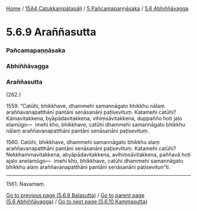 
[Home](/) / [15A4 Catukkanipātapāḷi](/tipitaka/15A4.md) / [5 Pañcamapaṇṇāsaka](/tipitaka/15A4/5.md) / [5.6 Abhiññāvagga](/tipitaka/15A4/5/5.6.md)

# 5.6.9 Araññasutta

### Pañcamapaṇṇāsaka

### Abhiññāvagga

### Araññasutta

(262.)

1559\. “Catūhi, bhikkhave, dhammehi samannāgato bhikkhu nālaṃ araññavanapatthāni pantāni senāsanāni paṭisevituṃ. Katamehi catūhi? Kāmavitakkena, byāpādavitakkena, vihiṃsāvitakkena, duppañño hoti jaḷo elamūgo—  imehi kho, bhikkhave, catūhi dhammehi samannāgato bhikkhu nālaṃ araññavanapatthāni pantāni senāsanāni paṭisevituṃ.

1560\. Catūhi, bhikkhave, dhammehi samannāgato bhikkhu alaṃ araññavanapatthāni pantāni senāsanāni paṭisevituṃ. Katamehi catūhi? Nekkhammavitakkena, abyāpādavitakkena, avihiṃsāvitakkena, paññavā hoti ajaḷo anelamūgo—  imehi kho, bhikkhave, catūhi dhammehi samannāgato bhikkhu alaṃ araññavanapatthāni pantāni senāsanāni paṭisevitun”ti.

---

1561\. Navamaṃ.



[Go to previous page (5.6.8 Balasutta)](/tipitaka/15A4/5/5.6/5.6.8.md) / [Go to parent page (5.6 Abhiññāvagga)](/tipitaka/15A4/5/5.6.md) / [Go to next page (5.6.10 Kammasutta)](/tipitaka/15A4/5/5.6/5.6.10.md)


